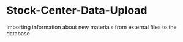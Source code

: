 # Stock-Center-Data-Upload
Importing information about new materials from external files to the database
